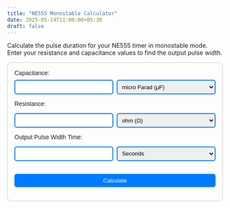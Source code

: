 ```yaml
---
title: "NE555 Monostable Calculator"
date: 2025-05-14T11:00:00+05:30
draft: false
---
```


Calculate the pulse duration for your NE555 timer in monostable mode. Enter your resistance and capacitance values to find the output pulse width.

<style>
  .calculator {
    max-width: 600px;
    padding: 1rem;
    border: 1px solid #ccc;
    border-radius: 10px;
    font-family: sans-serif;
  }

  .calculator .input-group {
    display: flex;
    gap: 0.5rem;
    margin: 0.5rem 0;
  }

  .calculator .input-group input,
  .calculator .input-group select {
    flex: 1;
    padding: 0.4rem;
    border: 2px solid #007bff; /* Blue border */
    border-radius: 5px;
    outline: none;
    box-sizing: border-box;
  }

  .calculator .input-group input:focus,
  .calculator .input-group select:focus {
    border-color: #0056b3;
    box-shadow: 0 0 0 2px rgba(0, 123, 255, 0.3);
  }

  .calculator .small-input {
    flex: 0 0 100px; /* Reduced width */
  }

  .calculator button {
    margin-top: 1rem;
    padding: 0.5rem;
    width: 100%;
    background-color: #007bff;
    color: white;
    border: none;
    border-radius: 5px;
    cursor: pointer;
  }

  .error-message {
    color: red;
    margin-top: 1rem;
  }

  .result {
    margin-top: 1rem;
    font-weight: bold;
  }
</style>

<div class="calculator">
  <label for="capacitanceValue">Capacitance:</label>
  <div class="input-group">
    <input type="number" class="small-input" id="capacitanceValue" min="0" step="any">
    <select id="capacitanceUnit">
      <option value="1e-6">micro Farad (μF)</option>
      <option value="1e-9">nano Farad (nF)</option>
    </select>
  </div>
  
  <label for="resistanceValue">Resistance:</label>
  <div class="input-group">
    <input type="number" class="small-input" id="resistanceValue" min="0" step="any">
    <select id="resistanceUnit">
      <option value="1">ohm (Ω)</option>
      <option value="1000">Kilo ohm (KΩ)</option>
      <option value="1000000">Mega ohm (MΩ)</option>
    </select>
  </div>
  
  <label for="timeValue">Output Pulse Width Time:</label>
  <div class="input-group">
    <input type="number" id="timeValue" step="any">
    <select id="timeUnit" onchange="calculate()">
      <option value="1">Seconds</option>
      <option value="60">Minutes</option>
      <option value="3600">Hours</option>
    </select>
  </div>
  
  <button onclick="calculate()">Calculate</button>
  
  <div class="error-message" id="errorMessage"></div>
  <div class="result" id="resultFields"></div>
</div>

<script>
  function calculate() {
    const capacitanceValue = parseFloat(document.getElementById("capacitanceValue").value);
    const capacitanceUnit = parseFloat(document.getElementById("capacitanceUnit").value);
    const resistanceValue = parseFloat(document.getElementById("resistanceValue").value);
    const resistanceUnit = parseFloat(document.getElementById("resistanceUnit").value);
    const timeValue = parseFloat(document.getElementById("timeValue").value);
    const timeUnit = parseFloat(document.getElementById("timeUnit").value);
    const errorMessage = document.getElementById("errorMessage");

    const capacitanceInFarads = capacitanceValue * capacitanceUnit;
    const resistanceInOhms = resistanceValue * resistanceUnit;
    const timeInSeconds = timeValue * timeUnit;

    if (isFinite(capacitanceInFarads) && isFinite(resistanceInOhms)) {
      errorMessage.textContent = "";
      const calculatedTime = 1.1 * resistanceInOhms * capacitanceInFarads;
      updateTimeField(calculatedTime);
    } else if (isFinite(capacitanceInFarads) && isFinite(timeInSeconds)) {
      errorMessage.textContent = "";
      const calculatedResistance = timeInSeconds / (1.1 * capacitanceInFarads);
      updateResistanceField(calculatedResistance);
    } else if (isFinite(resistanceInOhms) && isFinite(timeInSeconds)) {
      errorMessage.textContent = "";
      const calculatedCapacitance = timeInSeconds / (1.1 * resistanceInOhms);
      updateCapacitanceField(calculatedCapacitance);
    } else {
      errorMessage.textContent = "Invalid input";
    }
  }

  function updateTimeField(calculatedTime) {
    const timeUnit = parseFloat(document.getElementById("timeUnit").value);
    if (timeUnit === 60) {
      document.getElementById("timeValue").value = (calculatedTime / 60).toFixed(6);
    } else if (timeUnit === 3600) {
      document.getElementById("timeValue").value = (calculatedTime / 3600).toFixed(6);
    } else {
      document.getElementById("timeValue").value = calculatedTime.toFixed(6);
    }
  }

  function updateResistanceField(calculatedResistance) {
    const resistanceUnit = parseFloat(document.getElementById("resistanceUnit").value);
    if (resistanceUnit === 1000) {
      document.getElementById("resistanceValue").value = (calculatedResistance / 1000).toFixed(6);
    } else if (resistanceUnit === 1000000) {
      document.getElementById("resistanceValue").value = (calculatedResistance / 1000000).toFixed(6);
    } else {
      document.getElementById("resistanceValue").value = calculatedResistance.toFixed(6);
    }
  }

  function updateCapacitanceField(calculatedCapacitance) {
    const capacitanceUnit = parseFloat(document.getElementById("capacitanceUnit").value);
    if (capacitanceUnit === 1e-6) {
      document.getElementById("capacitanceValue").value = (calculatedCapacitance * 1e6).toFixed(6);
    } else {
      document.getElementById("capacitanceValue").value = (calculatedCapacitance * 1e9).toFixed(6);
    }
  }
</script>
